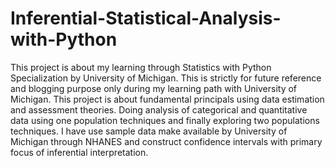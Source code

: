 # Inferential-Statistical-Analysis-with-Python
  This project is about my learning through Statistics with Python Specialization by University of Michigan. 
  This is strictly for future reference and blogging purpose only during my learning path with University of Michigan.  This project is about fundamental principals using data estimation and assessment theories. Doing analysis of categorical and quantitative data using one population techniques and finally exploring two populations techniques. I have use sample data make available by University of Michigan through NHANES and construct confidence intervals with primary focus of inferential interpretation.
